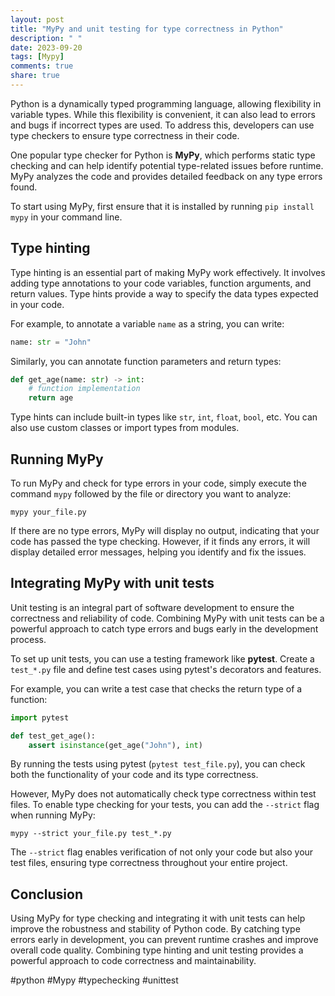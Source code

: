 ```yaml
---
layout: post
title: "MyPy and unit testing for type correctness in Python"
description: " "
date: 2023-09-20
tags: [Mypy]
comments: true
share: true
---
```


Python is a dynamically typed programming language, allowing flexibility in variable types. While this flexibility is convenient, it can also lead to errors and bugs if incorrect types are used. To address this, developers can use type checkers to ensure type correctness in their code.

One popular type checker for Python is **MyPy**, which performs static type checking and can help identify potential type-related issues before runtime. MyPy analyzes the code and provides detailed feedback on any type errors found.

To start using MyPy, first ensure that it is installed by running `pip install mypy` in your command line.

## Type hinting

Type hinting is an essential part of making MyPy work effectively. It involves adding type annotations to your code variables, function arguments, and return values. Type hints provide a way to specify the data types expected in your code.

For example, to annotate a variable `name` as a string, you can write:

```python
name: str = "John"
```

Similarly, you can annotate function parameters and return types:

```python
def get_age(name: str) -> int:
    # function implementation
    return age
```

Type hints can include built-in types like `str`, `int`, `float`, `bool`, etc. You can also use custom classes or import types from modules.

## Running MyPy

To run MyPy and check for type errors in your code, simply execute the command `mypy` followed by the file or directory you want to analyze:

```shell
mypy your_file.py
```

If there are no type errors, MyPy will display no output, indicating that your code has passed the type checking. However, if it finds any errors, it will display detailed error messages, helping you identify and fix the issues.

## Integrating MyPy with unit tests

Unit testing is an integral part of software development to ensure the correctness and reliability of code. Combining MyPy with unit tests can be a powerful approach to catch type errors and bugs early in the development process.

To set up unit tests, you can use a testing framework like **pytest**. Create a `test_*.py` file and define test cases using pytest's decorators and features.

For example, you can write a test case that checks the return type of a function:

```python
import pytest

def test_get_age():
    assert isinstance(get_age("John"), int)
```

By running the tests using pytest (`pytest test_file.py`), you can check both the functionality of your code and its type correctness.

However, MyPy does not automatically check type correctness within test files. To enable type checking for your tests, you can add the `--strict` flag when running MyPy:

```shell
mypy --strict your_file.py test_*.py
```

The `--strict` flag enables verification of not only your code but also your test files, ensuring type correctness throughout your entire project.

## Conclusion

Using MyPy for type checking and integrating it with unit tests can help improve the robustness and stability of Python code. By catching type errors early in development, you can prevent runtime crashes and improve overall code quality. Combining type hinting and unit testing provides a powerful approach to code correctness and maintainability.

#python #Mypy #typechecking #unittest